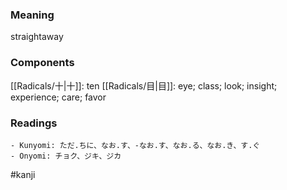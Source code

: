 ### Meaning

straightaway

### Components

[[Radicals/十|十]]: ten [[Radicals/目|目]]: eye; class; look; insight; experience; care; favor

### Readings

```
- Kunyomi: ただ.ちに、なお.す、-なお.す、なお.る、なお.き、す.ぐ
- Onyomi: チョク、ジキ、ジカ
```

#kanji